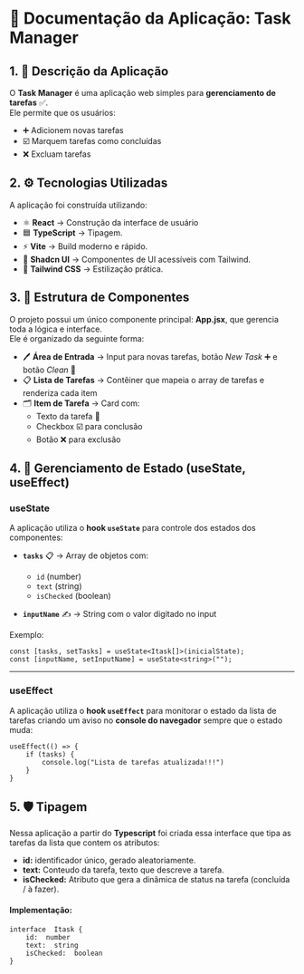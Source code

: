 
# 📑 Documentação da Aplicação: Task Manager  

## 1. 📝 Descrição da Aplicação  
O **Task Manager** é uma aplicação web simples para **gerenciamento de tarefas** ✅.  
Ele permite que os usuários:  
- ➕ Adicionem novas tarefas  
- ☑️ Marquem tarefas como concluídas  
- ❌ Excluam tarefas  
## 2. ⚙️ Tecnologias Utilizadas  
A aplicação foi construída utilizando:  

- ⚛️ **React** → Construção da interface de usuário  
- 🟦 **TypeScript** → Tipagem.
- ⚡ **Vite** → Build moderno e rápido.
- 🎨 **Shadcn UI** → Componentes de UI acessíveis com Tailwind.  
- 💨 **Tailwind CSS** → Estilização prática.

## 3. 🧩 Estrutura de Componentes  

O projeto possui um único componente principal: **App.jsx**, que gerencia toda a lógica e interface.  
Ele é organizado da seguinte forma:  

- 🖊️ **Área de Entrada** → Input para novas tarefas, botão *New Task* ➕ e botão *Clean* 🧹  
- 📋 **Lista de Tarefas** → Contêiner que mapeia o array de tarefas e renderiza cada item  
- 🗂️ **Item de Tarefa** → Card com:  
  - Texto da tarefa 📝  
  - Checkbox ☑️ para conclusão  
  - Botão ❌ para exclusão  


## 4. 🔄 Gerenciamento de Estado (useState, useEffect)  

### useState
A aplicação utiliza o **hook `useState`** para controle dos estados dos componentes:  

- **`tasks`** 📋 → Array de objetos com:  
  - `id` (number)  
  - `text` (string)  
  - `isChecked` (boolean)  

- **`inputName`** ✍️ → String com o valor digitado no input  

Exemplo:  

```tsx
const [tasks, setTasks] = useState<Itask[]>(inicialState);
const [inputName, setInputName] = useState<string>("");
````
---
### useEffect
A aplicação utiliza o **hook `useEffect`** para monitorar o estado da lista de tarefas
criando um aviso no **console do navegador** sempre que o estado muda:  
```tsx
useEffect(() => {
	if (tasks) {
		console.log("Lista de tarefas atualizada!!!")
	}
}
````
## 5. 🛡️ Tipagem
Nessa aplicação a partir do **Typescript** foi criada essa interface que tipa as tarefas da lista que contem os atributos:
- **id:** identificador único, gerado aleatoriamente.
- **text:** Conteudo da tarefa, texto que descreve a tarefa.
- **isChecked:** Atributo que gera a dinâmica de status na tarefa (concluída / à fazer).

#### Implementação:
```tsx
interface  Itask {
	id:  number
	text:  string
	isChecked:  boolean
}
````